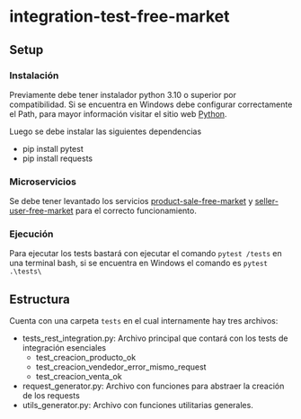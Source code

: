 # integration-test-free-market

## Setup

### Instalación

Previamente debe tener instalador python 3.10 o superior por compatibilidad. Si se encuentra en Windows debe configurar correctamente el Path, para mayor información visitar el sitio web [Python](https://www.python.org/). 

Luego se debe instalar las siguientes dependencias

- pip install pytest
- pip install requests

### Microservicios

Se debe tener levantado los servicios [product-sale-free-market](https://github.com/PabloGMarrero/product-sale-market) y [seller-user-free-market](https://github.com/PabloGMarrero/seller-user-market) para el correcto funcionamiento.

### Ejecución

Para ejecutar los tests bastará con ejecutar el comando `pytest /tests` en una terminal bash, si se encuentra en Windows el comando es `pytest .\tests\`

## Estructura

Cuenta con una carpeta `tests` en el cual internamente hay tres archivos:
- tests_rest_integration.py: Archivo principal que contará con los tests de integración esenciales
    - test_creacion_producto_ok
    - test_creacion_vendedor_error_mismo_request
    - test_creacion_venta_ok
- request_generator.py: Archivo con funciones para abstraer la creación de los requests
- utils_generator.py: Archivo con funciones utilitarias generales.